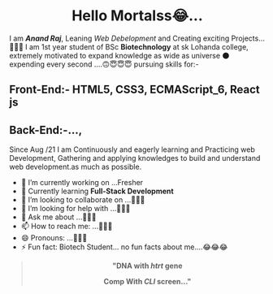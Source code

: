 #                               <h1 align="center"> Hello Mortalss😂...   </h1>




I am **_Anand Raj_**, Leaning *Web Debelopment* and Creating exciting Projects...🤣🤣🤣
I am 1st year student of BSc **Biotechnology** at sk Lohanda college,
extremely motivated to expand knowledge as wide as universe 🌑 expending every second ....🙃😇😇😇
pursuing skills for:-
 ## Front-End:- HTML5, CSS3, ECMAScript_6, React js
 ## Back-End:-...,
 Since Aug /21 I am Continuously and eagerly learning and Practicing web Development,
 Gathering and applying knowledges to build and understand web development.as much as possible. 
 


- 🔭 I’m currently working on ...Fresher
- 🌱 Currently learning **Full-Stack Development**
- 👯 I’m looking to collaborate on ...🤔🤔🤔
- 🤔 I’m looking for help with ...🤔🤔🤔
- 💬 Ask me about ...🤔🤔🤔
- 📫 How to reach me: ...🤔🤔🤔
- 😄 Pronouns: ...🤔🤔🤔
- ⚡ Fun fact: Biotech Student... no fun facts about me....😂😂😂

 > **<p align="center">"DNA with _htrt_ gene</p>**
 > **<p align="center">Comp With _CLI_ screen..."</p>**
    
